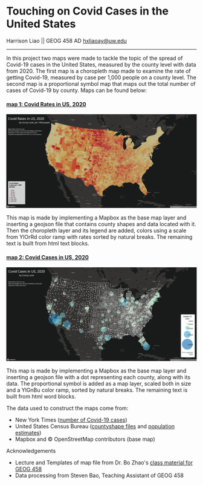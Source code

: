 
# Touching on Covid Cases in the United States

Harrison Liao || GEOG 458 AD
hxliaoay@uw.edu 

---
In this project two maps were made to tackle the topic of the spread of Covid-19 cases in the United States, measured by the county level with data from 2020.  The first map is a choropleth map made to examine the rate of getting Covid-19, measured by case per 1,000 people on a county level.  The second map is a proportional symbol map that maps out the total number of cases of Covid-19 by county.  Maps can be found below:


#### [map 1: Covid Rates in US, 2020](map1.html)
![map 1](img/map1.png)

This map is made by implementing a Mapbox as the base map layer and inserting a geojson file that contains county shapes and data located with it.  Then the choropleth layer and its legend are added, colors using a scale from YlOrRd color ramp with rates sorted by natural breaks. The remaining text is built from html text blocks.

#### [map 2: Covid Cases in US, 2020](map2.html)
![map 2](img/map2.png)

This map is made by implementing a Mapbox as the base map layer and inserting a geojson file with a dot representing each county, along with its data.  The proportional symbol is added as a map layer, scaled both in size and a YlGnBu color ramp, sorted by natural breaks.  The remaining text is built from html word blocks.

The data used to construct the maps come from:

- New York Times ([number of Covid-19 cases](https://github.com/nytimes/covid-19-data/blob/43d32dde2f87bd4dafbb7d23f5d9e878124018b8/live/us-counties.csv))
- United States Census Bureau ([countyshape files](https://www.census.gov/geographies/mapping-files/time-series/geo/carto-boundary-file.html) and [population estimates](https://data.census.gov/cedsci/table?g=0100000US%24050000&d=ACS%205-Year%20Estimates%20Data%20Profiles&tid=ACSDP5Y2018.DP05&hidePreview=true))
- Mapbox and © OpenStreetMap contributors (base map)

Acknowledgements

- Lecture and Templates of map file from Dr. Bo Zhao's [class material for GEOG 458](https://github.com/jakobzhao/geog458/tree/master/labs/lab03)
- Data processing from Steven Bao, Teaching Assistant of GEOG 458


